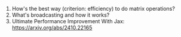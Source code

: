 1. How's the best way (criterion: efficiency) to do matrix operations?
2. What's broadcasting and how it works?
3. Ultimate Performance Improvement With Jax: https://arxiv.org/abs/2410.22165
